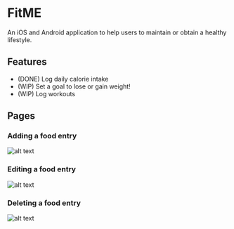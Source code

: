 # FitME

An iOS and Android application to help users to maintain or obtain a 
healthy lifestyle.

## Features
* (DONE) Log daily calorie intake
* (WIP) Set a goal to lose or gain weight!
* (WIP) Log workouts 

## Pages
### Adding a food entry
![alt text](https://media2.giphy.com/media/W8SRPAqDpCdACgmhEC/giphy.gif) 
### Editing a food entry
![alt text](https://media1.giphy.com/media/LV3jLtnx4DsEDmflRv/giphy.gif)
### Deleting a food entry
![alt text](https://media3.giphy.com/media/VCwmz4WxmFtT41AYmu/giphy.gif)
